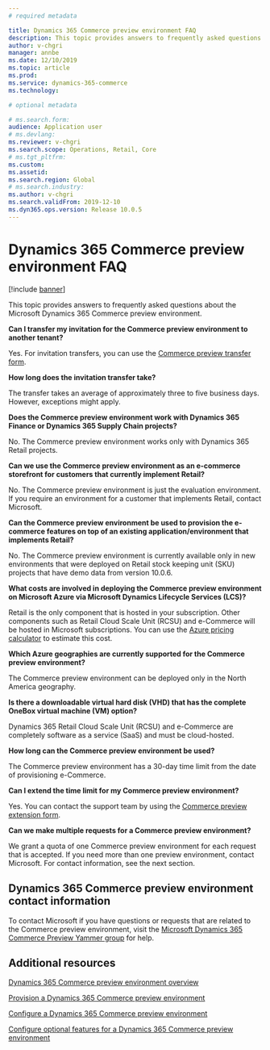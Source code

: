 ```yaml
---
# required metadata

title: Dynamics 365 Commerce preview environment FAQ
description: This topic provides answers to frequently asked questions about the Microsoft Dynamics 365 Commerce preview environment.
author: v-chgri
manager: annbe
ms.date: 12/10/2019
ms.topic: article
ms.prod: 
ms.service: dynamics-365-commerce
ms.technology: 

# optional metadata

# ms.search.form: 
audience: Application user
# ms.devlang: 
ms.reviewer: v-chgri
ms.search.scope: Operations, Retail, Core
# ms.tgt_pltfrm: 
ms.custom: 
ms.assetid: 
ms.search.region: Global
# ms.search.industry: 
ms.author: v-chgri
ms.search.validFrom: 2019-12-10
ms.dyn365.ops.version: Release 10.0.5
---
```


# Dynamics 365 Commerce preview environment FAQ

[!include [banner](includes/banner.md)]

This topic provides answers to frequently asked questions about the Microsoft Dynamics 365 Commerce preview environment.

**Can I transfer my invitation for the Commerce preview environment to another tenant?**

Yes. For invitation transfers, you can use the [Commerce preview transfer form](https://aka.ms/Dynamics365CommercePreviewTransferForm).

**How long does the invitation transfer take?**

The transfer takes an average of approximately three to five business days. However, exceptions might apply.

**Does the Commerce preview environment work with Dynamics 365 Finance or Dynamics 365 Supply Chain projects?**

No. The Commerce preview environment works only with Dynamics 365 Retail projects.

**Can we use the Commerce preview environment as an e-commerce storefront for customers that currently implement Retail?**

No. The Commerce preview environment is just the evaluation environment. If you require an environment for a customer that implements Retail, contact Microsoft.

**Can the Commerce preview environment be used to provision the e-commerce features on top of an existing application/environment that implements Retail?**

No. The Commerce preview environment is currently available only in new environments that were deployed on Retail stock keeping unit (SKU) projects that have demo data from version 10.0.6.

**What costs are involved in deploying the Commerce preview environment on Microsoft Azure via Microsoft Dynamics Lifecycle Services (LCS)?**

Retail is the only component that is hosted in your subscription. Other components such as Retail Cloud Scale Unit (RCSU) and e-Commerce will be hosted in Microsoft subscriptions. You can use the [Azure pricing calculator](https://azure.microsoft.com/pricing/calculator/) to estimate this cost.

**Which Azure geographies are currently supported for the Commerce preview environment?**

The Commerce preview environment can be deployed only in the North America geography.

**Is there a downloadable virtual hard disk (VHD) that has the complete OneBox virtual machine (VM) option?**

Dynamics 365 Retail Cloud Scale Unit (RCSU) and e-Commerce are completely software as a service (SaaS) and must be cloud-hosted.

**How long can the Commerce preview environment be used?**

The Commerce preview environment has a 30-day time limit from the date of provisioning e-Commerce.

**Can I extend the time limit for my Commerce preview environment?**

Yes. You can contact the support team by using the [Commerce preview extension form](https://aka.ms/Dynamics365CommercePreviewExtensionForm).

**Can we make multiple requests for a Commerce preview environment?**

We grant a quota of one Commerce preview environment for each request that is accepted. If you need more than one preview environment, contact Microsoft. For contact information, see the next section.

## Dynamics 365 Commerce preview environment contact information

To contact Microsoft if you have questions or requests that are related to the Commerce preview environment, visit the [Microsoft Dynamics 365 Commerce Preview Yammer group](https://aka.ms/Dynamics365CommercePreviewYammer) for help.

## Additional resources

[Dynamics 365 Commerce preview environment overview](cpe-overview.md)

[Provision a Dynamics 365 Commerce preview environment](provisioning-guide.md)

[Configure a Dynamics 365 Commerce preview environment](cpe-post-provisioning.md)

[Configure optional features for a Dynamics 365 Commerce preview environment](cpe-optional-features.md)
